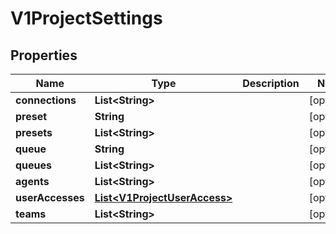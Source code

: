 

# V1ProjectSettings

## Properties

Name | Type | Description | Notes
------------ | ------------- | ------------- | -------------
**connections** | **List&lt;String&gt;** |  |  [optional]
**preset** | **String** |  |  [optional]
**presets** | **List&lt;String&gt;** |  |  [optional]
**queue** | **String** |  |  [optional]
**queues** | **List&lt;String&gt;** |  |  [optional]
**agents** | **List&lt;String&gt;** |  |  [optional]
**userAccesses** | [**List&lt;V1ProjectUserAccess&gt;**](V1ProjectUserAccess.md) |  |  [optional]
**teams** | **List&lt;String&gt;** |  |  [optional]



